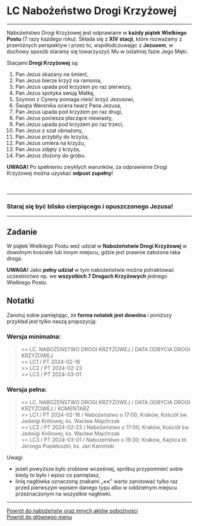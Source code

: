 # <span class="status status-list"><span class="status status-worship">LC</span> Nabożeństwo Drogi Krzyżowej</span>
---
Nabożeństwo Drogi Krzyżowej jest odprawiane w **każdy piątek Wielkiego Postu** (7 razy każdego roku). Składa się z **XIV stacji**, które rozważamy z przeróżnych perspektyw i przez to, współodczuwając z **Jezusem**, w duchowy sposób staramy się towarzyszyć Mu w ostatniej fazie Jego Męki.

Stacjami **Drogi Krzyżowej** są:
1. Pan Jezus skazany na śmierć,
1. Pan Jezus bierze krzyż na ramiona,
1. Pan Jezus upada pod krzyżem po raz pierwszy,
1. Pan Jezus spotyka swoją Matkę,
1. Szymon z Cyreny pomaga nieść krzyż Jezusowi,
1. Święta Weronika ociera twarz Pana Jezusa,
1. Pan Jezus upada pod krzyżem po raz drugi,
1. Pan Jezus pociesza płaczące niewiasty,
1. Pan Jezus upada pod krzyżem po raz trzeci,
1. Pan Jezus z szat obnażony,
1. Pan Jezus przybity do krzyża,
1. Pan Jezus umiera na krzyżu,
1. Pan Jezus zdjęty z krzyża,
1. Pan Jezus złożony do grobu.

**UWAGA!** Po spełnieniu zwykłych warunków, za odprawienie Drogi Krzyżowej można uzyskać **odpust zupełny**!
<br />
<br />
<br />

---
### Staraj się być blisko cierpiącego i opuszczonego Jezusa!

---
## Zadanie
W <span class="selected-day-info">piątek Wielkiego Postu</span> weź udział w **Nabożeństwie Drogi Krzyżowej** w dowolnym kościele lub innym miejscu, gdzie jest prawnie założona taka droga.

**UWAGA!** Jako **pełny udział** w tym nabożeństwie można potraktować uczestnictwo np. we **wszystkich 7 Drogach Krzyżowych** jednego Wielkiego Postu.
## Notatki
Zanotuj sobie pamiętając, że **forma notatek jest dowolna** i poniższy przykład jest tylko naszą propozycją:
### Wersja minimalna:
> \<\< LC. NABOŻEŃSTWO DROGI KRZYŻOWEJ / DATA ODBYCIA DROGI KRZYŻOWEJ  
> \>\> LC1 / PT 2024-02-16  
> \>\> LC2 / PT 2024-02-23  
> \>\> LC3 / PT 2024-03-01
### Wersja pełna:
> \<\< LC. NABOŻEŃSTWO DROGI KRZYŻOWEJ / DATA ODBYCIA DROGI KRZYŻOWEJ / KOMENTARZ  
> \>\> LC1 / PT 2024-02-16 / Nabożeństwo o 17:00; Kraków, Kościół św. Jadwigi Królowej; ks. Wacław Majchrzak  
> \>\> LC2 / PT 2024-02-23 / Nabożeństwo o 17:00; Kraków, Kościół św. Jadwigi Królowej; ks. Wacław Majchrzak  
> \>\> LC3 / PT 2024-03-01 / Nabożeńśtwo o 19:30; Kraków, Kaplica bł. Jerzego Popiełuszki; ks. Jan Kamiński

Uwagi:
- jeżeli powyższe było zrobione wcześniej, spróbuj przypomnieć sobie kiedy to było i wpisz co pamiętasz,
- linię nagłówka oznaczoną znakami „**<<**” warto zanotować tylko raz przed pierwszym wpisem danego typu albo w oddzielnym miejscu przeznaczonym na wszystkie nagłówki.

---
[Powrót do nabożeństw oraz innych aktów pobożności](jak_uczestniczyc_w_nabozenstwach_oraz_inne_akty_poboznosci.md)  
[Powrót do głównego menu](index.md)
